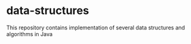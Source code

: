 # data-structures

This repository contains implementation of several data structures and algorithms in Java
